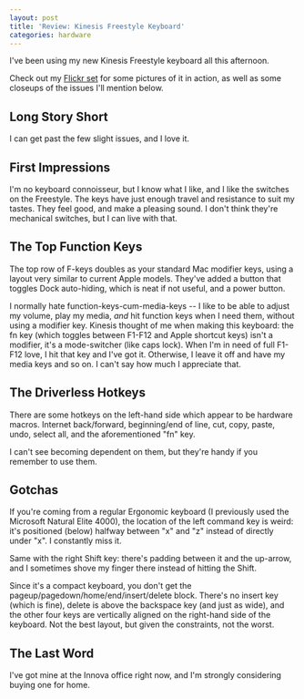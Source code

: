```yaml
---
layout: post
title: 'Review: Kinesis Freestyle Keyboard'
categories: hardware
---
```


I've been using my new Kinesis Freestyle keyboard all this afternoon.

Check out my [Flickr set](http://www.flickr.com/photos/jcanady/sets/72157623032263907/) for some pictures of it in action, as well as some closeups of the issues I'll mention below.

## Long Story Short

I can get past the few slight issues, and I love it.

## First Impressions

I'm no keyboard connoisseur, but I know what I like, and I like the switches on the Freestyle. The keys have just enough travel and resistance to suit my tastes. They feel good, and make a pleasing sound. I don't think they're mechanical switches, but I can live with that.

## The Top Function Keys

The top row of F-keys doubles as your standard Mac modifier keys, using a layout very similar to current Apple models.  They've added a button that toggles Dock auto-hiding, which is neat if not useful, and a power button.

I normally hate function-keys-cum-media-keys -- I like to be able to adjust my volume, play my media, *and* hit function keys when I need them, without using a modifier key. Kinesis thought of me when making this keyboard: the fn key (which toggles between F1-F12 and Apple shortcut keys) isn't a modifier, it's a mode-switcher (like caps lock). When I'm in need of full F1-F12 love, I hit that key and I've got it. Otherwise, I leave it off and have my media keys and so on. I can't say how much I appreciate that.

## The Driverless Hotkeys

There are some hotkeys on the left-hand side which appear to be hardware macros. Internet back/forward, beginning/end of line, cut, copy, paste, undo, select all, and the aforementioned "fn" key.

I can't see becoming dependent on them, but they're handy if you remember to use
them.

## Gotchas

If you're coming from a regular Ergonomic keyboard (I previously used the Microsoft Natural Elite 4000), the location of the left command key is weird: it's positioned (below) halfway between "x" and "z" instead of directly under "x". I constantly miss it.

Same with the right Shift key: there's padding between it and the up-arrow, and I sometimes shove my finger there instead of hitting the Shift.

Since it's a compact keyboard, you don't get the pageup/pagedown/home/end/insert/delete block. There's no insert key (which is fine), delete is above the backspace key (and just as wide), and the other four keys are vertically aligned on the right-hand side of the keyboard.  Not the best layout, but given the constraints, not the worst.

## The Last Word

I've got mine at the Innova office right now, and I'm strongly considering buying one for home.
